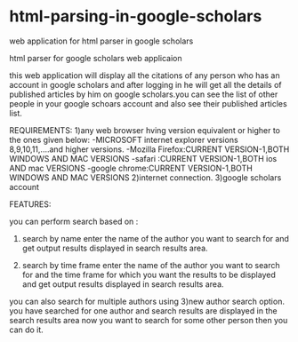 # html-parsing-in-google-scholars
web application for html parser in google scholars

html parser for google scholars web applicaion

this web application will display all the citations of any person who has an account
in google scholars and after logging in he will get all the details of published articles
by him on google scholars.you can see the list of other people in your google schoars account
and also see their published articles list.

REQUIREMENTS:
1)any web browser hving version equivalent or higher to the ones given below:
-MICROSOFT internet explorer versions 8,9,10,11,....and higher versions.
-Mozilla Firefox:CURRENT VERSION-1,BOTH WINDOWS AND MAC VERSIONS
-safari :CURRENT VERSION-1,BOTH ios AND mac VERSIONS
-google chrome:CURRENT VERSION-1,BOTH WINDOWS AND MAC VERSIONS
2)internet connection.
3)google scholars account




FEATURES:

you can perform search based on :
1) search by name
enter the name of the author you want to search for and get output results displayed 
in search results area.

2) search by time frame
enter the name of the author you want to search for and the time frame for which you 
want the results to be displayed and get output results displayed in search results area.

you can also search for multiple authors using 
3)new author search option.
you have searched for one author and search results are displayed in the search results area
now you want to search for some other person then you can do it.





